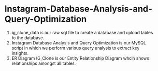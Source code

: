 # Instagram-Database-Analysis-and-Query-Optimization
1. ig_clone_data is our raw sql file to create a database and upload tables to the database.
2. Instagram Database Analysis and Query Optimization is our MySQL script in which we perform various query analysis to extract key insights.
3. ER Diagram IG_Clone is our Entity Relationship Diagram whcih shows relationships amongst all tables.
